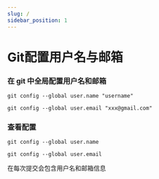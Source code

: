 ```yaml
---
slug: /
sidebar_position: 1
---
```


# Git配置用户名与邮箱

### 在 git 中全局配置用户名和邮箱
```shell
git config --global user.name "username"

git config --global user.email "xxx@gmail.com"
```

### 查看配置
```shell
git config --global user.name

git config --global user.email
```
在每次提交会包含用户名和邮箱信息

